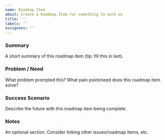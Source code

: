 ```yaml
---
name: Roadmap Item
about: Create a Roadmap Item for something to work on
title: ''
labels: ''
assignees: ''
---
```


### Summary

A short summary of this roadmap item (tip: fill this in last).

### Problem / Need

What problem prompted this? What pain point/need does this roadmap item solve?

### Success Scenario

Describe the future with this roadmap item being complete.

### Notes

An optional section. Consider linking other issues/roadmap items, etc.
